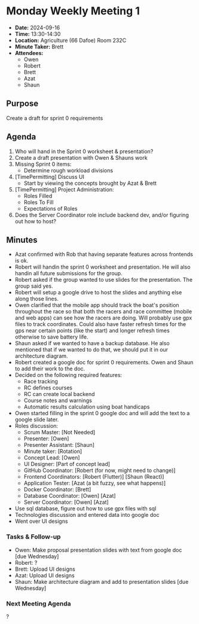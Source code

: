 
# Monday Weekly Meeting 1
- **Date:** 2024-09-16
- **Time:** 13:30-14:30
- **Location:** Agriculture (66 Dafoe) Room 232C 
- **Minute Taker:** Brett
- **Attendees:**
  - Owen
  - Robert
  - Brett
  - Azat
  - Shaun

## Purpose
Create a draft for sprint 0 requirements

## Agenda
1. Who will hand in the Sprint 0 worksheet & presentation?
2. Create a draft presentation with Owen & Shauns work
3. Missing Sprint 0 items:
   - Determine rough workload divisions
4. [TimePermitting] Discuss UI
   - Start by viewing the concepts brought by Azat & Brett
5. [TimePermitting] Project Administration:
   - Roles Filled
   - Roles To Fill
   - Expectations of Roles
6.  Does the Server Coordinator role include backend dev, and/or figuring out how to host?

## Minutes
- Azat confirmed with Rob that having separate features across frontends is ok.
- Robert will handin the sprint 0 worksheet and presentation. He will also handin all future submissions for the group.
- Robert asked if the group wanted to use slides for the presentation. The group said yes.
- Robert will setup a google drive to host the slides and anything else along those lines.
- Owen clarified that the mobile app should track the boat's position throughout the race so that both the racers and race committee (mobile and web apps) can see how the racers are doing. Will probably use gpx files to track coordinates. Could also have faster refresh times for the gps near certain points (like the start) and longer refresh times otherwise to save battery life.
- Shaun asked if we wanted to have a backup database. He also mentioned that if we wanted to do that, we should put it in our architecture diagram.
- Robert created a google doc for sprint 0 requirements. Owen and Shaun to add their work to the doc.
- Decided on the following required features:
   - Race tracking
   - RC defines courses
   - RC can create local backend
   - Course notes and warnings
   - Automatic results calculation using boat handicaps
- Owen started filling in the sprint 0 google doc and will add the text to a google slide later.
- Roles discussion:
   - Scrum Master: [Not Needed]
   - Presenter: [Owen]
   - Presenter Assistant: [Shaun]
   - Minute taker: [Rotation]
   - Concept Lead: [Owen]
   - UI Designer: [Part of concept lead]
   - GitHub Coordinator: [Robert (for now, might need to change)]
   - Frontend Coordinators: [Robert (Flutter)] [Shaun (React)]
   - Application Tester: [Azat (a bit fuzzy, see what happens)]
   - Docker Coordinator: [Brett]
   - Database Coordinator: [Owen] [Azat]
   - Server Coordinator: [Owen] [Azat]
- Use sql database, figure out how to use gpx files with sql
- Technologies discussion and entered data into google doc
- Went over UI designs

### Tasks & Follow-up
- Owen: Make proposal presentation slides with text from google doc [due Wednesday]
- Robert: ?
- Brett: Upload UI designs
- Azat: Upload UI designs
- Shaun: Make architecture diagram and add to presentation slides [due Wednesday]

### Next Meeting Agenda

?